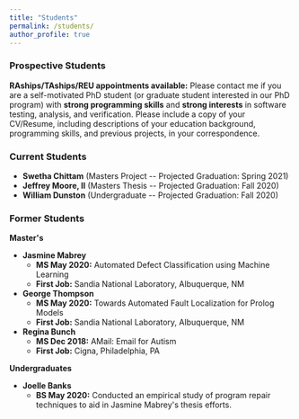 ```yaml
---
title: "Students"
permalink: /students/
author_profile: true
---
```


### <i class="fa fa-fw fa-user-plus" aria-hidden="true"></i> Prospective Students

**RAships/TAships/REU appointments available:** Please contact me if you are a self-motivated PhD student (or graduate student interested in our PhD program) with **strong programming skills** and **strong interests** in software testing, analysis, and verification. Please include a copy of your CV/Resume, including descriptions of your education background, programming skills, and previous projects, in your correspondence. 


### <i class="fa fa-fw fa-users" aria-hidden="true"></i> Current Students
* **Swetha Chittam** (Masters Project -- Projected Graduation: Spring 2021)
* **Jeffrey Moore, II** (Masters Thesis -- Projected Graduation: Fall 2020)
* **William Dunston** (Undergraduate -- Projected Graduation: Fall 2020)

### <i class="fa fa-fw fa-user-graduate" aria-hidden="true"></i> Former Students
**Master's**
* **Jasmine Mabrey** 
    - **MS May 2020:** Automated Defect Classification using Machine Learning
    - **First Job:** Sandia National Laboratory, Albuquerque, NM
* **George Thompson** 
    - **MS May 2020:** Towards Automated Fault Localization for Prolog Models
    - **First Job:** Sandia National Laboratory, Albuquerque, NM
* **Regina Bunch** 
    - **MS Dec 2018:** AMail: Email for Autism 
    - **First Job:** Cigna, Philadelphia, PA

**Undergraduates**
* **Joelle Banks** 
    - **BS May 2020:** Conducted an empirical study of program repair techniques to aid in Jasmine Mabrey's thesis efforts.
